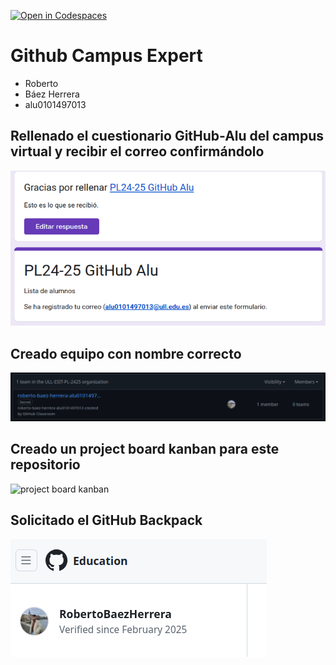 [![Open in Codespaces](https://classroom.github.com/assets/launch-codespace-2972f46106e565e64193e422d61a12cf1da4916b45550586e14ef0a7c637dd04.svg)](https://classroom.github.com/open-in-codespaces?assignment_repo_id=18072722)
# Github Campus Expert 

- Roberto
- Báez Herrera
- alu0101497013

## Rellenado el cuestionario GitHub-Alu del campus virtual y recibir el correo confirmándolo

![correo de confirmacion del cuestionario](docs/confirmacion_cuestionario.png)

## Creado equipo con nombre correcto

![equipo](docs/equipo_creado.png)

## Creado un project board kanban para este repositorio

![project board kanban](docs/project_board.png)

## Solicitado el GitHub Backpack

![github backpack](docs/confirmacion_education.png)

